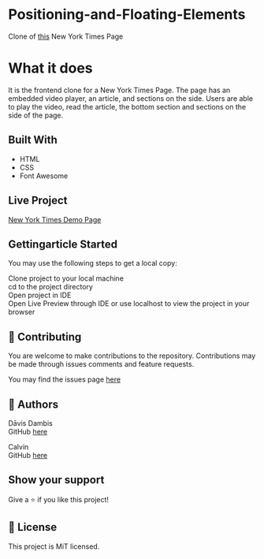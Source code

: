 # Positioning-and-Floating-Elements

Clone of [this](https://www.nytimes.com/2014/03/18/science/space/detection-of-waves-in-space-buttresses-landmark-theory-of-big-bang.html?_r=0) New York Times Page
  
# What it does  
  
It is the frontend clone for a New York Times Page. The page has an embedded video player, an article, and sections on the side.  Users are able to play the video, read the article, the bottom section and sections on the side of the page.  
  
## Built With  
  
- HTML
- CSS
- Font Awesome
  
## Live Project  

[New York Times Demo Page](https://rawcdn.githack.com/davisdambis/Positioning-and-Floating-Elements/7daeb29c6077e3270e11b802c957f8988ad9a4f2/index.html)  


## Gettingarticle Started  
You may use the following steps to get a local copy:
  
Clone project to your local machine  
cd to the project directory  
Open project in IDE  
Open Live Preview through IDE or use localhost to view the project in your browser  
  
## 🤝 Contributing
You are welcome to make contributions to the repository. Contributions may be made through issues comments and feature requests.

You may find the issues page [here](https://github.com/davisdambis/Positioning-and-Floating-Elements/issues)

## 👤 Authors
Dāvis Dambis  
GitHub [here](https://github.com/davisdambis/)

Calvin  
GitHub [here](https://github.com/calvinoea/)


## Show your support  
Give a ⭐️ if you like this project!

## 📝 License  
This project is MiT licensed.
